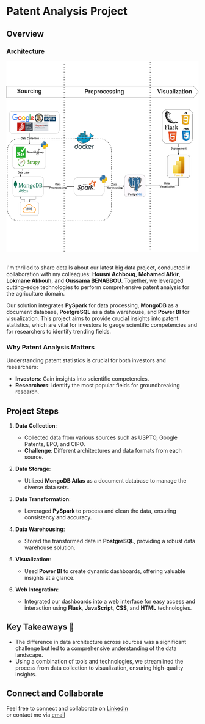 # Patent Analysis Project

## Overview

### Architecture
<img src="src/images/architecture.png" alt="architecture" style="width: 800px; height: 500px; margin-bottom: 15px;">

I'm thrilled to share details about our latest big data project, conducted in collaboration with my colleagues: **Housni Achbouq**, **Mohamed Afkir**, **Lokmane Akkouh**, and **Oussama BENABBOU**. Together, we leveraged cutting-edge technologies to perform comprehensive patent analysis for the agriculture domain. 

Our solution integrates **PySpark** for data processing, **MongoDB** as a document database, **PostgreSQL** as a data warehouse, and **Power BI** for visualization. This project aims to provide crucial insights into patent statistics, which are vital for investors to gauge scientific competencies and for researchers to identify trending fields.

### Why Patent Analysis Matters

Understanding patent statistics is crucial for both investors and researchers:
- **Investors**: Gain insights into scientific competencies.
- **Researchers**: Identify the most popular fields for groundbreaking research.

## Project Steps

1. **Data Collection**: 
   - Collected data from various sources such as USPTO, Google Patents, EPO, and CIPO.
   - **Challenge**: Different architectures and data formats from each source.

2. **Data Storage**: 
   - Utilized **MongoDB Atlas** as a document database to manage the diverse data sets.

3. **Data Transformation**: 
   - Leveraged **PySpark** to process and clean the data, ensuring consistency and accuracy.

4. **Data Warehousing**: 
   - Stored the transformed data in **PostgreSQL**, providing a robust data warehouse solution.

5. **Visualization**: 
   - Used **Power BI** to create dynamic dashboards, offering valuable insights at a glance.

6. **Web Integration**: 
   - Integrated our dashboards into a web interface for easy access and interaction using **Flask**, **JavaScript**, **CSS**, and **HTML** technologies.

## Key Takeaways 🔧

- The difference in data architecture across sources was a significant challenge but led to a comprehensive understanding of the data landscape.
- Using a combination of tools and technologies, we streamlined the process from data collection to visualization, ensuring high-quality insights.


## Connect and Collaborate

Feel free to connect and collaborate on [LinkedIn](https://www.linkedin.com/in/mohamed-rida-ben-touhami-7946591bb/)<br>
or contact me via [email](mailto:bentouhamimohamedrida@gmail.com)


